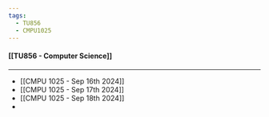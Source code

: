 ```yaml
---
tags:
  - TU856
  - CMPU1025
---
```

#### [[TU856 - Computer Science]]

---

- [[CMPU 1025 - Sep 16th 2024]]
- [[CMPU 1025 - Sep 17th 2024]]
- [[CMPU 1025 - Sep 18th 2024]]
- 